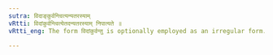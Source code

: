 ```yaml
---
sutra: विदाङ्कुर्वन्त्वित्यन्यतरस्याम्
vRtti: विदांकुर्वन्त्वित्येतदन्यतरस्याम् निपात्यते ॥
vRtti_eng: The form विदांकुर्वन्तु is optionally employed as an irregular form.

---
```

